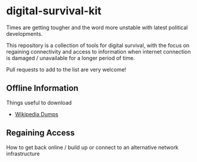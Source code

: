 # digital-survival-kit
Times are getting tougher and the word more unstable with latest political developments.

This repository is a collection of tools for digital survival, with the focus on regaining connectivity and access to information when internet connection is damaged / unavailable for a longer period of time.

Pull requests to add to the list are very welcome!

## Offline Information

Things useful to download

* [Wikipedia Dumps](https://dumps.wikimedia.org/)

## Regaining Access

How to get back online / build up or connect to an alternative network infrastructure


